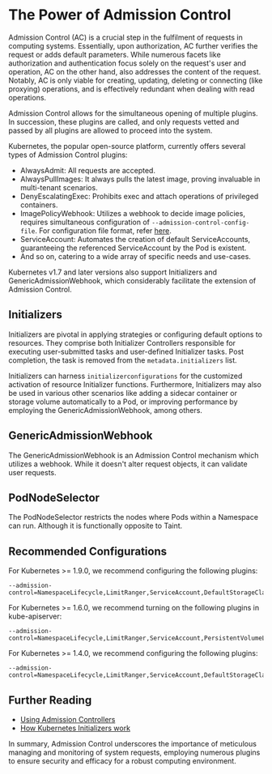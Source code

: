 # The Power of Admission Control

Admission Control (AC) is a crucial step in the fulfilment of requests in computing systems. Essentially, upon authorization, AC further verifies the request or adds default parameters. While numerous facets like authorization and authentication focus solely on the request's user and operation, AC on the other hand, also addresses the content of the request. Notably, AC is only viable for creating, updating, deleting or connecting (like proxying) operations, and is effectively redundant when dealing with read operations.

Admission Control allows for the simultaneous opening of multiple plugins. In succession, these plugins are called, and only requests vetted and passed by all plugins are allowed to proceed into the system.

Kubernetes, the popular open-source platform, currently offers several types of Admission Control plugins:

-   AlwaysAdmit: All requests are accepted.
-   AlwaysPullImages: It always pulls the latest image, proving invaluable in multi-tenant scenarios.
-   DenyEscalatingExec: Prohibits exec and attach operations of privileged containers.
-   ImagePolicyWebhook: Utilizes a webhook to decide image policies, requires simultaneous configuration of `--admission-control-config-file`. For configuration file format, refer [here](https://kubernetes.io/docs/admin/admission-controllers/#configuration-file-format).
-   ServiceAccount: Automates the creation of default ServiceAccounts, guaranteeing the referenced ServiceAccount by the Pod is existent.
-   And so on, catering to a wide array of specific needs and use-cases. 

Kubernetes v1.7 and later versions also support Initializers and GenericAdmissionWebhook, which considerably facilitate the extension of Admission Control.

## Initializers

Initializers are pivotal in applying strategies or configuring default options to resources. They comprise both Initializer Controllers responsible for executing user-submitted tasks and user-defined Initializer tasks. Post completion, the task is removed from the `metadata.initializers` list. 

Initializers can harness `initializerconfigurations` for the customized activation of resource Initializer functions. Furthermore, Initializers may also be used in various other scenarios like adding a sidecar container or storage volume automatically to a Pod, or improving performance by employing the GenericAdmissionWebhook, among others.

## GenericAdmissionWebhook

The GenericAdmissionWebhook is an Admission Control mechanism which utilizes a webhook. While it doesn't alter request objects, it can validate user requests.

## PodNodeSelector

The PodNodeSelector restricts the nodes where Pods within a Namespace can run. Although it is functionally opposite to Taint.

## Recommended Configurations

For Kubernetes >= 1.9.0, we recommend configuring the following plugins:

    --admission-control=NamespaceLifecycle,LimitRanger,ServiceAccount,DefaultStorageClass,DefaultTolerationSeconds,MutatingAdmissionWebhook,ValidatingAdmissionWebhook,ResourceQuota

For Kubernetes >= 1.6.0, we recommend turning on the following plugins in kube-apiserver:

    --admission-control=NamespaceLifecycle,LimitRanger,ServiceAccount,PersistentVolumeLabel,DefaultStorageClass,ResourceQuota,DefaultTolerationSeconds

For Kubernetes >= 1.4.0, we recommend configuring the following plugins:

    --admission-control=NamespaceLifecycle,LimitRanger,ServiceAccount,DefaultStorageClass,ResourceQuota

## Further Reading

- [Using Admission Controllers](https://kubernetes.io/docs/admin/admission-controllers/)
- [How Kubernetes Initializers work](https://medium.com/google-cloud/how-kubernetes-initializers-work-22f6586e1589) 

In summary, Admission Control underscores the importance of meticulous managing and monitoring of system requests, employing numerous plugins to ensure security and efficacy for a robust computing environment.